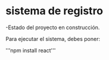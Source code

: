 <h1> sistema de registro</h1>

-Estado del proyecto en construcción.

Para ejecutar el sistema, debes poner:

'''npm install react'''

